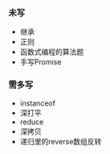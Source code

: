 ### 未写
+ 继承
+ 正则
+ 函数式编程的算法题
+ 手写Promise

### 需多写
+ instanceof
+ 深打平
+ reduce
+ 深拷贝
+ 递归里的reverse数组反转

